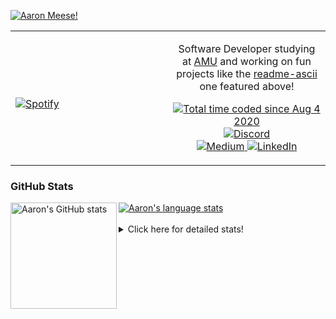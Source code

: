[![Aaron Meese!](https://user-images.githubusercontent.com/17814535/88975338-a2aabf00-d27f-11ea-963f-8a19608716b4.png)](https://github.com/ajmeese7/readme-ascii "README ASCII")

<!-- Modified from project here: https://github.com/novatorem/novatorem -->
<table width="100%"> 
  <tr>
  <td width="50%">
      
&nbsp; <br> [![Spotify](https://ajmeese7.vercel.app/api/spotify)](https://open.spotify.com/user/ajmeese)

  </td>
  <td width="50%">
    <p align="center">
    Software Developer studying at <a href="https://www.amu.apus.edu/">AMU</a> and working on fun 
    projects like the <a href="https://github.com/ajmeese7/readme-ascii">readme-ascii</a> one featured above!
    </p>
    <p align="center">
      <a href="https://wakatime.com/@f726891d-3b02-46cd-9b60-e8c59f9e2b14">
        <img src="https://wakatime.com/badge/user/f726891d-3b02-46cd-9b60-e8c59f9e2b14.svg" alt="Total time coded since Aug 4 2020" title="WakaTime" />
      </a>
      <a href="http://link.aaronmeese.com/discord">
        <img src="https://img.shields.io/badge/discord-ajmeese7%234835-369?style=flat-square&logo=discord&logoColor=white&color=purple" alt="Discord" title="Discord">
      </a>
      <br />
      <a href="https://link.aaronmeese.com/medium">
        <img src="https://img.shields.io/badge/medium-ajmeese7-1DB954?style=flat-square&logo=medium&logoColor=white" alt="Medium" title="Medium">
      </a>
      <a href="https://link.aaronmeese.com/linkedin">
        <img src="https://img.shields.io/badge/linkedIn-aaronmeese-1DB954?style=flat-square&logo=linkedin&logoColor=white&color=blue" alt="LinkedIn" title="LinkedIn">
      </a>
    </p>
  </td>

</table>

[//]: <> (The `&nbsp;` is to have Aphelion take up more space)

### GitHub Stats ###

<a href="https://profile-summary-for-github.com/user/ajmeese7">
  <img align="left" height="170px" src="https://github-readme-stats.vercel.app/api?username=ajmeese7&show_icons=true&line_height=27&count_private=true" alt="Aaron's GitHub stats"/>
  <img src="https://github-readme-stats.vercel.app/api/top-langs/?username=ajmeese7&hide_langs_below=5&layout=compact" alt="Aaron's language stats"/>
</a>

<br />
<br />
<details>
<summary>Click here for detailed stats!</summary>

### :zap: Recent Activity
<!--START_SECTION:activity-->
1. ❗️ Closed issue [#64](https://github.com/ajmeese7/spambot/issues/64) in [ajmeese7/spambot](https://github.com/ajmeese7/spambot)
2. 🗣 Commented on [#64](https://github.com/ajmeese7/spambot/issues/64) in [ajmeese7/spambot](https://github.com/ajmeese7/spambot)
3. ❌ Closed PR [#75](https://github.com/ajmeese7/aaronmeese.com/pull/75) in [ajmeese7/aaronmeese.com](https://github.com/ajmeese7/aaronmeese.com)
4. 🗣 Commented on [#75](https://github.com/ajmeese7/aaronmeese.com/issues/75) in [ajmeese7/aaronmeese.com](https://github.com/ajmeese7/aaronmeese.com)
5. ❌ Closed PR [#74](https://github.com/ajmeese7/aaronmeese.com/pull/74) in [ajmeese7/aaronmeese.com](https://github.com/ajmeese7/aaronmeese.com)
<!--END_SECTION:activity-->

### 🧐 Waka Stats
<!--START_SECTION:waka-->
![Code Time](http://img.shields.io/badge/Code%20Time-974%20hrs%2052%20mins-blue)

**🐱 My GitHub Data** 

> 🏆 572 Contributions in the Year 2022
 > 
> 📦 357.6 kB Used in GitHub's Storage 
 > 
> 💼 Opted to Hire
 > 
> 📜 71 Public Repositories 
 > 
> 🔑 27 Private Repositories  
 > 
**I'm an Early 🐤** 

```text
🌞 Morning    284 commits    ██████░░░░░░░░░░░░░░░░░░░   25.31% 
🌆 Daytime    413 commits    █████████░░░░░░░░░░░░░░░░   36.81% 
🌃 Evening    412 commits    █████████░░░░░░░░░░░░░░░░   36.72% 
🌙 Night      13 commits     ░░░░░░░░░░░░░░░░░░░░░░░░░   1.16%

```
📅 **I'm Most Productive on Saturday** 

```text
Monday       125 commits    ██░░░░░░░░░░░░░░░░░░░░░░░   11.14% 
Tuesday      189 commits    ████░░░░░░░░░░░░░░░░░░░░░   16.84% 
Wednesday    143 commits    ███░░░░░░░░░░░░░░░░░░░░░░   12.75% 
Thursday     155 commits    ███░░░░░░░░░░░░░░░░░░░░░░   13.81% 
Friday       130 commits    ███░░░░░░░░░░░░░░░░░░░░░░   11.59% 
Saturday     193 commits    ████░░░░░░░░░░░░░░░░░░░░░   17.2% 
Sunday       187 commits    ████░░░░░░░░░░░░░░░░░░░░░   16.67%

```


📊 **This Week I Spent My Time On** 

```text
⌚︎ Time Zone: America/New_York

💬 Programming Languages: 
Bash                     7 hrs 36 mins       █████████████░░░░░░░░░░░░   52.11% 
Markdown                 2 hrs 23 mins       ████░░░░░░░░░░░░░░░░░░░░░   16.43% 
CSS                      1 hr 34 mins        ██░░░░░░░░░░░░░░░░░░░░░░░   10.79% 
JavaScript               1 hr 18 mins        ██░░░░░░░░░░░░░░░░░░░░░░░   8.96% 
JSON                     33 mins             █░░░░░░░░░░░░░░░░░░░░░░░░   3.81%

🐱‍💻 Projects: 
aaronmeese.com           10 hrs 5 mins       █████████████████░░░░░░░░   69.17% 
aaronmeese.dev           1 hr 58 mins        ███░░░░░░░░░░░░░░░░░░░░░░   13.58% 
vault                    1 hr 24 mins        ██░░░░░░░░░░░░░░░░░░░░░░░   9.6% 
nginx                    33 mins             █░░░░░░░░░░░░░░░░░░░░░░░░   3.84% 
meese.enterprises        26 mins             ░░░░░░░░░░░░░░░░░░░░░░░░░   3.01%

```

**I Mostly Code in JavaScript** 

```text
JavaScript               32 repos            ████████████░░░░░░░░░░░░░   50.0% 
HTML                     9 repos             ███░░░░░░░░░░░░░░░░░░░░░░   14.06% 
Python                   5 repos             ██░░░░░░░░░░░░░░░░░░░░░░░   7.81% 
Java                     4 repos             █░░░░░░░░░░░░░░░░░░░░░░░░   6.25% 
CSS                      3 repos             █░░░░░░░░░░░░░░░░░░░░░░░░   4.69%

```



 Last Updated on 23/04/2022 16:04:01 UTC
<!--END_SECTION:waka-->
</details>
